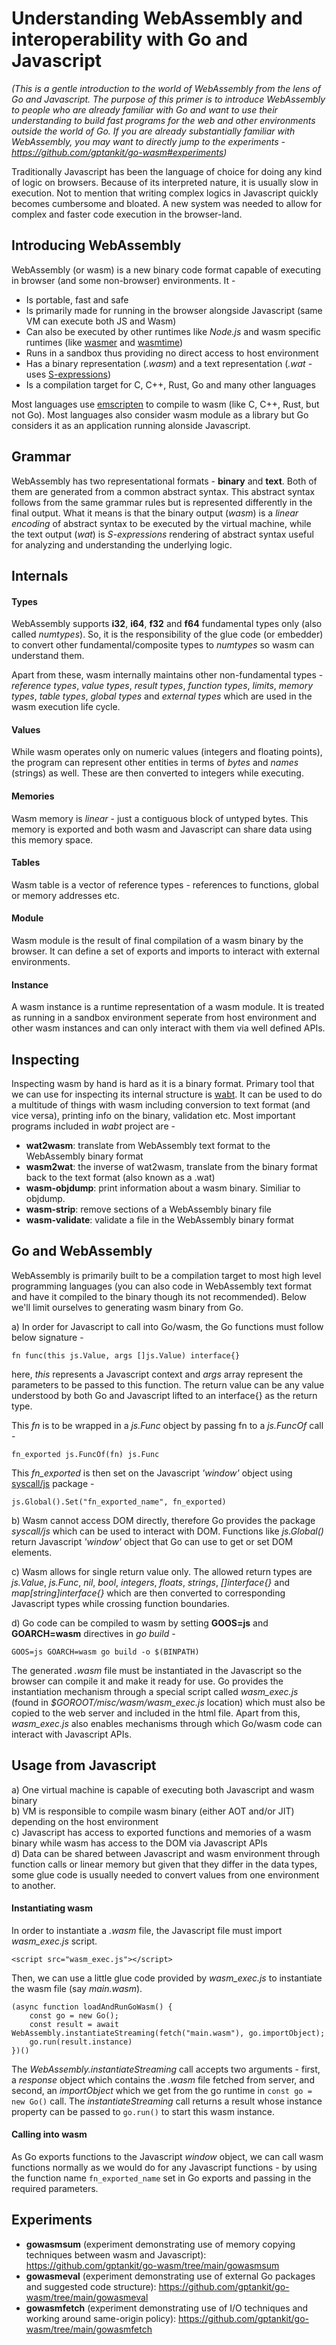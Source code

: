 # Understanding WebAssembly and interoperability with Go and Javascript

_(This is a gentle introduction to the world of WebAssembly from the lens of Go and Javascript. The purpose of this primer is to introduce WebAssembly to people who are already familiar with Go and want to use their understanding to build fast programs for the web and other environments outside the world of Go. If you are already substantially familiar with WebAssembly, you may want to directly jump to the experiments - https://github.com/gptankit/go-wasm#experiments)_

Traditionally Javascript has been the language of choice for doing any kind of logic on browsers. Because of its interpreted nature, it is usually slow in execution. Not to mention that writing complex logics in Javascript quickly becomes cumbersome and bloated. A new system was needed to allow for complex and faster code execution in the browser-land.

## Introducing WebAssembly

WebAssembly (or wasm) is a new binary code format capable of executing in browser (and some non-browser) environments. It - 

- Is portable, fast and safe
- Is primarily made for running in the browser alongside Javascript (same VM can execute both JS and Wasm)
- Can also be executed by other runtimes like _Node.js_ and wasm specific runtimes (like [wasmer](https://wasmer.io/) and [wasmtime](https://wasmtime.dev/))
- Runs in a sandbox thus providing no direct access to host environment
- Has a binary representation (_.wasm_) and a text representation (_.wat_ - uses [S-expressions](https://en.wikipedia.org/wiki/S-expression))
- Is a compilation target for C, C++, Rust, Go and many other languages

Most languages use [emscripten](https://emscripten.org/) to compile to wasm (like C, C++, Rust, but not Go). Most languages also consider wasm module as a library but Go considers it as an application running alonside Javascript.

## Grammar

WebAssembly has two representational formats - **binary** and **text**. Both of them are generated from a common abstract syntax. This abstract syntax follows from the same grammar rules but is represented differently in the final output. What it means is that the binary output (_wasm_) is a _linear encoding_ of abstract syntax to be executed by the virtual machine, while the text output (_wat_) is _S-expressions_ rendering of abstract syntax useful for analyzing and understanding the underlying logic.

## Internals

#### Types

WebAssembly supports **i32**, **i64**, **f32** and **f64** fundamental types only (also called *numtypes*). So, it is the responsibility of the glue code (or embedder) to convert other fundamental/composite types to _numtypes_ so wasm can understand them.

Apart from these, wasm internally maintains other non-fundamental types - *reference types*, *value types*, *result types*, *function types*, *limits*, *memory types*, *table types*, *global types* and *external types* which are used in the wasm execution life cycle.

#### Values

While wasm operates only on numeric values (integers and floating points), the program can represent other entities in terms of *bytes* and *names* (strings) as well. These are then converted to integers while executing.

#### Memories

Wasm memory is *linear* - just a contiguous block of untyped bytes. This memory is exported and both wasm and Javascript can share data using this memory space.

#### Tables

Wasm table is a vector of reference types - references to functions, global or memory addresses etc.

#### Module

Wasm module is the result of final compilation of a wasm binary by the browser. It can define a set of exports and imports to interact with external environments.

#### Instance

A wasm instance is a runtime representation of a wasm module. It is treated as running in a sandbox environment seperate from host environment and other wasm instances and can only interact with them via well defined APIs.

## Inspecting

Inspecting wasm by hand is hard as it is a binary format. Primary tool that we can use for inspecting its internal structure is [wabt](https://github.com/WebAssembly/wabt). It can be used to do a multitude of things with wasm including conversion to text format (and vice versa), printing info on the binary, validation etc. Most important programs included in *wabt* project are - 

- **wat2wasm**: translate from WebAssembly text format to the WebAssembly binary format
- **wasm2wat**: the inverse of wat2wasm, translate from the binary format back to the text format (also known as a .wat)
- **wasm-objdump**: print information about a wasm binary. Similiar to objdump.
- **wasm-strip**: remove sections of a WebAssembly binary file
- **wasm-validate**: validate a file in the WebAssembly binary format

## Go and WebAssembly

WebAssembly is primarily built to be a compilation target to most high level programming languages (you can also code in WebAssembly text format and have it compiled to the binary though its not recommended). Below we'll limit ourselves to generating wasm binary from Go.

a) In order for Javascript to call into Go/wasm, the Go functions must follow below signature - 

`fn func(this js.Value, args []js.Value) interface{}`

here, *this* represents a Javascript context and *args* array represent the parameters to be passed to this function. The return value can be any value understood by both Go and Javascript lifted to an interface{} as the return type.

This *fn* is to be wrapped in a *js.Func* object by passing fn to a *js.FuncOf* call - 

`fn_exported js.FuncOf(fn) js.Func`

This *fn_exported* is then set on the Javascript *'window'* object using [syscall/js](https://golang.org/pkg/syscall/js/) package - 

`js.Global().Set("fn_exported_name", fn_exported)`

b) Wasm cannot access DOM directly, therefore Go provides the package *syscall/js* which can be used to interact with DOM. Functions like *js.Global()* return Javascript *'window'* object that Go can use to get or set DOM elements.

c) Wasm allows for single return value only. The allowed return types are *js.Value*, *js.Func*, *nil*, *bool*, *integers*, *floats*, *strings*, *[]interface{}* and *map[string]interface{}* which are then converted to corresponding Javascript types while crossing function boundaries.

d) Go code can be compiled to wasm by setting **GOOS=js** and **GOARCH=wasm** directives in *go build* -

`GOOS=js GOARCH=wasm go build -o $(BINPATH)`

The generated *.wasm* file must be instantiated in the Javascript so the browser can compile it and make it ready for use. Go provides the instantiation mechanism through a special script called *wasm_exec.js* (found in *$GOROOT/misc/wasm/wasm_exec.js* location) which must also be copied to the web server and included in the html file. Apart from this, *wasm_exec.js* also enables mechanisms through which Go/wasm code can interact with Javascript APIs.

## Usage from Javascript

a) One virtual machine is capable of executing both Javascript and wasm binary\
b) VM is responsible to compile wasm binary (either AOT and/or JIT) depending on the host environment\
c) Javascript has access to exported functions and memories of a wasm binary while wasm has access to the DOM via Javascript APIs\
d) Data can be shared between Javascript and wasm environment through function calls or linear memory but given that they differ in the data types, some glue code is usually needed to convert values from one environment to another.

#### Instantiating wasm 

In order to instantiate a *.wasm* file, the Javascript file must import *wasm_exec.js* script.

`<script src="wasm_exec.js"></script>`

Then, we can use a little glue code provided by _wasm_exec.js_ to instantiate the wasm file (say _main.wasm_).

```
(async function loadAndRunGoWasm() {
    const go = new Go(); 
    const result = await WebAssembly.instantiateStreaming(fetch("main.wasm"), go.importObject);
    go.run(result.instance)
})()
```

The _WebAssembly.instantiateStreaming_ call accepts two arguments - first, a _response_ object which contains the *.wasm* file fetched from server, and second, an _importObject_ which we get from the go runtime in `const go = new Go()` call. The *instantiateStreaming* call returns a result whose instance property can be passed to `go.run()` to start this wasm instance.

#### Calling into wasm

As Go exports functions to the Javascript _window_ object, we can call wasm functions normally as we would do for any Javascript functions - by using the function name `fn_exported_name` set in Go exports and passing in the required parameters.

## Experiments

- **gowasmsum** (experiment demonstrating use of memory copying techniques between wasm and Javascript): https://github.com/gptankit/go-wasm/tree/main/gowasmsum
- **gowasmeval** (experiment demonstrating use of external Go packages and suggested code structure): https://github.com/gptankit/go-wasm/tree/main/gowasmeval
- **gowasmfetch** (experiment demonstrating use of I/O techniques and working around same-origin policy): https://github.com/gptankit/go-wasm/tree/main/gowasmfetch
